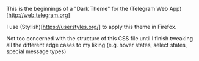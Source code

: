 This is the beginnings of a "Dark Theme" for the (Telegram Web App)[http://web.telegram.org]

I use (Stylish)[https://userstyles.org/] to apply this theme in Firefox.

Not too concerned with the structure of this CSS file until I finish tweaking all the different edge cases to my liking (e.g. hover states, select states, special message types)
